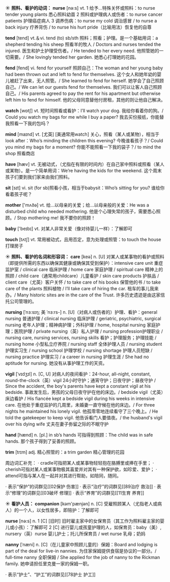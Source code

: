 ☀ <span class="category">**照料、看护的动词：**</span>
<span class="vocabulary">**nurse**</span> [nə:s] 
<span class="definition">vt. 1 给予…特殊关怀或照料：</span>to nurse tender young plants 悉心照料幼苗 <span class="definition">2 照料或护理病人或伤者：</span>to nurse cancer patients 护理癌症病人 <span class="definition">3 调养伤病：</span>to nurse my cold 调治感冒 / to nurse a back injury 疗养背伤 / to nurse his hurt pride（比喻用法）恢复他的自尊

<span class="vocabulary">**tend**</span> [tend] 
<span class="definition">vt.＆vi. tend (to) sb/sth 照料；照看；护理。是一个基础用词：</span>a shepherd tending his sheep 照看羊的牧人 / Doctors and nurses tended the injured. 医生和护士护理受伤者。/ He tended to her every need. 他照管她的一切需要。/ She lovingly tended her garden. 她悉心打理她的花园。
           
<span class="vocabulary">**fend**</span> [fend]
<span class="definition">vi. fend for yourself 照顾自己：</span>The woman and her young baby had been thrown out and left to fend for themselves. 这个女人和她年幼的婴儿被赶了出来，无人照管。/ She learned to fend for herself. 她学会了自己照顾自己。/ We can let our guests fend for themselves. 我们可以让客人自己照顾自己。/ His parents agreed to pay the rent for his apartment but otherwise left him to fend for himself. 他的父母同意替他付房租，其他的则让他自己解决。

<span class="vocabulary">**watch**</span> [wɒtʃ] 
<span class="definition">vt. 短时间照看或看护：</span>I’ll watch your dog. 我给你看着你的狗。/ Could you watch my bags for me while I buy a paper? 我去买份报纸，你能替我照看一下我的包吗？

<span class="vocabulary">**mind**</span> [maɪnd] 
<span class="definition">vt. [尤英] [美通常用watch] 关心，照看（某人或某物），相当于look after：</span>Who’s minding the children this evening? 今晚谁看孩子？/ Could you mind my bags for a moment? 你能不能照看一下我的袋子？/ to mind the shop 照看商店

<span class="vocabulary">**have**</span> [hæv] 
<span class="definition">vt. 无被动式，（尤指在有限的时间内）在自己家中照料或照看（某人或某物）。是一个简单用词：</span>We’re having the kids for the weekend. 这个周末孩子们要到我们家来由我们照料。

<span class="vocabulary">**sit**</span> [sɪt] 
<span class="definition">vi. sit (for sb)照看小孩，相当于babysit：</span>Who’s sitting for you? 谁给你看着孩子呢？ 

<span class="vocabulary">**mother**</span> ['mʌðə] 
<span class="definition">vt. 给…以母亲的关爱；给…以母亲般的关爱：</span>He was a disturbed child who needed mothering. 他是个心理失常的孩子，需要悉心照顾。/ Stop mothering me! 我不要你的照顾！

<span class="vocabulary">**baby**</span> ['beɪbɪ] 
<span class="definition">vt. 对某人非常关爱（像对待婴儿一样）：</span>了解即可

<span class="vocabulary">**touch**</span> [tʌtʃ] 
<span class="definition">vt. 常用被动式，且用否定，意为处理或照管：</span>to touch the house 打理房子

☀ <span class="category">**照料、看护的名词和形容词：**</span>
<span class="vocabulary">**care**</span> [keə] 
<span class="definition">n. [U] 对某人或某事物的看护或照料（即提供所需的东西以确保其健康或确保其受到保护）：</span>intensive care unit 重症监护室 / clinical care 临床护理 / home care 家庭护理 / spiritual care 精神上的照顾 / child care（通常用childcare）儿童看护 / skin care products 护肤品 / client care（尤英）客户关怀 / to take care of his books 保管他的书 / to take care of the plants 照料植物 / I’ll take care of hiring the car. 租车的事儿我来办。/ Many historic sites are in the care of the Trust. 许多历史遗迹是由这家信托公司管理的。
           
<span class="vocabulary">**nursing**</span> [ˈnɜ:sɪŋ; 美 ˈnɜ:rs-]
<span class="definition">n. [U]（对病人或伤者的）护理、看护：</span>general nursing 普通护理 / clinical nursing 临床护理 / geriatric, psychiatric, surgical nursing 老年人护理；精神病护理；外科护理 / home, hospital nursing 家庭护理；医院护理 / private nursing（英）私人护理 / nursing profession护理职业 / nursing care, nursing services, nursing skills 看护；护理服务；护理技能 / nursing home 小型私立疗养院 / nursing staff 全体护理人员 / nursing student 护理实习生 / nursing school 护理学校 / nursing shortage 护理人员短缺 / nursing practice 护理实习 / a career in nursing 护理生涯 / She had no aptitude for nursing. 她没有从事护理工作的天资。
           
<span class="vocabulary">**vigil**</span> [ˈvɪdʒɪl]
<span class="definition">n. [C, U] 对病人的夜间看护：</span>24-hour, all-night, constant, round-the-clock（英）vigil 24小时守护；通宵守护；日夜守护；昼夜守护 / Since the accident, the boy's parents have kept a constant vigil at his bedside. 事故发生后，男孩的父母日夜守护在他的床边。/ bedside vigil（尤英）床边看护 / His fiancée kept a bedside vigil during his weeks in intensive care. 在他处于重症监护的几周里，未婚妻一直守候在他的床边。/ For three nights he maintained his lonely vigil. 他孤零零地连续看守了三个晚上。/ He told the gatekeeper to keep vigil. 他告诉看门人要值夜。/ the husband's vigil over his dying wife 丈夫在妻子弥留之际的不眠守护 

<span class="vocabulary">**hand**</span> [hænd] 
<span class="definition">n. [pl.] in sb’s hands 可指得到照顾：</span>The child was in safe hands. 那个孩子得到了妥善的照顾。
           
<span class="vocabulary">**trim**</span> [trɪm]
<span class="definition">adj. 精心照管的：</span>a trim garden 精心管理的花园

周边词汇补充：
· cradle可指把某人或某事物轻轻抱在胳膊里或捧在手里；
· cherish可指对某人或某事物极其喜爱并对其有一种保护欲，如珍爱、爱护；
· attend可指与某人在一起并对其进行帮助，如陪同，随同。

· 表示“保护”的词群见[[02保护 伤害]]
· 表示“治疗”的词群见[[89治疗 救治]]
· 表示“修理”的词群见[[03破坏 修理]]
· 表示“养育”的词群见[[11生育 养育]]

☀ <span class="category">**看护人员：**</span>
<span class="vocabulary">**companion**</span> [kəm'pænjən] 
<span class="definition">n. [C] 受雇照顾某人（尤指老人或病人）的一个人，以女性居多，即陪护：</span>了解即可

<span class="vocabulary">**nurse**</span> [nə:s] 
<span class="definition">n. 1 [C] [旧时] 旧时雇主家中的女保育员（其工作为照料雇主家的婴儿或小孩）：</span>了解即可 <span class="definition">2 [C] 进行婴儿或孩童护理的人，如保育员：</span>baby（美）, nursery（英）nurse 婴儿护士；托儿所保育员 / wet nurse 乳母；奶妈
           
<span class="vocabulary">**nanny**</span> [ˈnæni]
<span class="definition">n. [C]（在儿童家中照顾儿童的）保姆：</span>Board and lodging is part of the deal for live-in nannies. 为住家保姆提供食宿是协议的一部分。/ full-time nanny 全职保姆 / She applied for the job of nanny to the Rickman family. 她申请担任里克曼一家的保姆一职。

· 表示“护士”、“护工”的词群见[[78护士 护工]]
